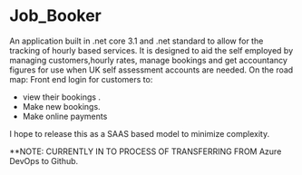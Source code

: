 # Job_Booker
An application built in .net core 3.1 and .net standard to allow for the tracking of hourly based services. It is designed to aid the self employed by managing customers,hourly rates, manage bookings and get accountancy figures for use when UK self assessment accounts are needed. On the road map:
Front end login for customers to:
  - view their bookings .
  - Make new bookings.
  - Make online payments
  
  
I hope to release this as a SAAS based model to minimize complexity.


**NOTE: CURRENTLY IN TO PROCESS OF TRANSFERRING FROM Azure DevOps to Github.
